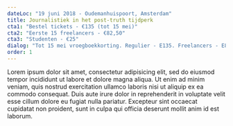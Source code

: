 ```yaml
---
dateLoc: "19 juni 2018 - Oudemanhuispoort, Amsterdam"
title: Journalistiek in het post-truth tijdperk
cta1: "Bestel tickets - €135 (tot 15 mei)"
cta2: "Eerste 15 freelancers - €82,50"
cta3: "Studenten - €25"
dialog: "Tot 15 mei vroegboekkorting. Regulier - E135. Freelancers - E82,50. Studenten - E20"
order: 1
---
```

Lorem ipsum dolor sit amet, consectetur adipisicing elit, sed do eiusmod tempor incididunt ut labore et dolore magna aliqua. Ut enim ad minim veniam, quis nostrud exercitation ullamco laboris nisi ut aliquip ex ea commodo consequat. Duis aute irure dolor in reprehenderit in voluptate velit esse cillum dolore eu fugiat nulla pariatur. Excepteur sint occaecat cupidatat non proident, sunt in culpa qui officia deserunt mollit anim id est laborum.
